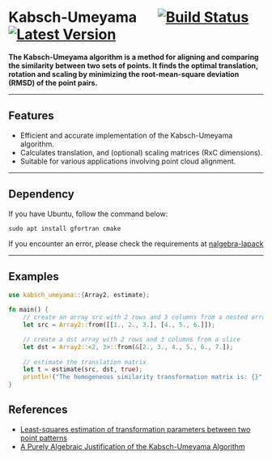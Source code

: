# Kabsch-Umeyama &emsp; [![Build Status]][actions] [![Latest Version]][crates.io]

[Build Status]: https://img.shields.io/github/actions/workflow/status/dat58/kabsch_umeyama/rust.yml?branch=main
[actions]: https://github.com/dat58/kabsch_umeyama/actions?query=branch%3Amain
[Latest Version]: https://img.shields.io/crates/v/kabsch_umeyama.svg
[crates.io]: https://crates.io/crates/kabsch_umeyama

**The Kabsch-Umeyama algorithm is a method for aligning and comparing the similarity between two sets of points. It finds the optimal translation, rotation and scaling by minimizing the root-mean-square deviation (RMSD) of the point pairs.**

---

## Features
- Efficient and accurate implementation of the Kabsch-Umeyama algorithm.
- Calculates translation, and (optional) scaling matrices (RxC dimensions).
- Suitable for various applications involving point cloud alignment.

---

## Dependency
If you have Ubuntu, follow the command below:
```shell
sudo apt install gfortran cmake
```
If you encounter an error, please check the requirements at [nalgebra-lapack](https://docs.rs/nalgebra-lapack/latest/nalgebra_lapack/)

---

## Examples
```rust
use kabsch_umeyama::{Array2, estimate};

fn main() {
    // create an array src with 2 rows and 3 columns from a nested array
    let src = Array2::from([[1., 2., 3.], [4., 5., 6.]]);

    // create a dst array with 2 rows and 3 columns from a slice
    let dst = Array2::<2, 3>::from(&[2., 3., 4., 5., 6., 7.]);
    
    // estimate the translation matrix
    let t = estimate(src, dst, true);
    println!("The homogeneous similarity transformation matrix is: {}", t);
}
```

## References
- [Least-squares estimation of transformation parameters between two point patterns](https://web.stanford.edu/class/cs273/refs/umeyama.pdf)
- [A Purely Algebraic Justification of the Kabsch-Umeyama Algorithm](https://arxiv.org/pdf/1902.03138)